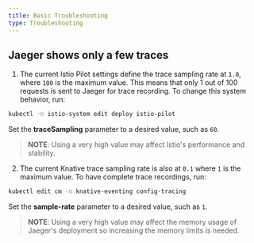 ```yaml
---
title: Basic Troubleshooting
type: Troubleshooting
---
```


## Jaeger shows only a few traces

1. The current Istio Pilot settings define the trace sampling rate at `1.0`, where `100` is the maximum value. This means that only 1 out of 100 requests is sent to Jaeger for trace recording. To change this system behavior, run:

```bash
kubectl -n istio-system edit deploy istio-pilot
```
Set the **traceSampling** parameter to a desired value, such as `60`.

>**NOTE**: Using a very high value may affect Istio's performance and stability.

2. The current Knative trace sampling rate is also at `0.1` where `1` is the maximum value. To have complete trace recordings, run:

```bash
kubectl edit cm -n knative-eventing config-tracing
```
Set the **sample-rate** parameter to a desired value, such as `1`.

>**NOTE**: Using a very high value may affect the memory usage of Jaeger's deployment so increasing the memory limits is needed.
